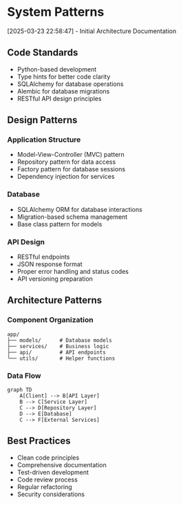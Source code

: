 # System Patterns

[2025-03-23 22:58:47] - Initial Architecture Documentation

## Code Standards
- Python-based development
- Type hints for better code clarity
- SQLAlchemy for database operations
- Alembic for database migrations
- RESTful API design principles

## Design Patterns
### Application Structure
- Model-View-Controller (MVC) pattern
- Repository pattern for data access
- Factory pattern for database sessions
- Dependency injection for services

### Database
- SQLAlchemy ORM for database interactions
- Migration-based schema management
- Base class pattern for models

### API Design
- RESTful endpoints
- JSON response format
- Proper error handling and status codes
- API versioning preparation

## Architecture Patterns
### Component Organization
```
app/
├── models/      # Database models
├── services/    # Business logic
├── api/         # API endpoints
└── utils/       # Helper functions
```

### Data Flow
```mermaid
graph TD
    A[Client] --> B[API Layer]
    B --> C[Service Layer]
    C --> D[Repository Layer]
    D --> E[Database]
    C --> F[External Services]
```

## Best Practices
- Clean code principles
- Comprehensive documentation
- Test-driven development
- Code review process
- Regular refactoring
- Security considerations